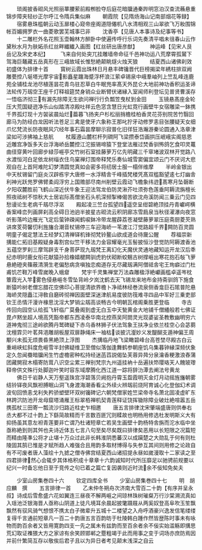 <!-- { "loadSidebar": true } -->
　　琐阁披香砌风光照丽蕐腰萦前殿栁脸夺后庭花暗牖通秦跸明窓泊汉查流蘓悬重锦步障夹轻纱正尔呼江令隋兵集似麻
　　朝霞院【见隋炀海山记南部烟花等録】
　　宿雾悬珠槛朝云动玉扉楼心窥帝座阁道隠僊机八水清相观三山翠欲飞万籹围锦帐百媚拥罗衣一曲菱歌罢芜城事已非
　　沈香亭【见唐人本事诗及纪事等书】
　　十二雕栏外名花照玉壶翰林方醉卧中使遍传呼行乐词先奏清平唱未徂春山云作黛秋水月为肤妬杀红丝畔纎纎入画图【红丝研出唐彦猷】
　　神运峰【见宋人艮岳记及宋史本纪】
　　飞来自何处突兀挂雕墙帝命征千邑神功运八荒摩霄孤鸑下驾海巨鼇藏五岳真形在三峨故域长惟愁絶颠眺燧火烛天狼
　　结夏西山诸佛刹效初盛体为排律十首
　　寳树云霞出珠林日月悬丰碑镵晋代巨榜揭梁年綉柱排双阙雕甍控八埏塔光摩宇宙影矗星躔海蹙浮杯浪江萦卓锡泉中峨羣岫列上竺乱峰连鹿苑全铺桂龙池尽植莲昙花青鸟驻忍草白牛眠兠率髙天外昆仑大地前神功香积运圣谛法轮传万刼空王座千灯释祖筵焚身销众业断臂伏诸縁入室闻师利登坛见普贤曹溪存一悟临济彻三有漏先除障无生欲问禅行行负瓢笠曳杖到金田
　　玉镜悬髙座金轮压大荒国疑逰净乐山似踏清凉殿吐祥云色窓含慧日光虹霓行画壁牛女宿雕梁一鉢携千界孤灯现十方袈裟晨灿烂葢暮飞扬夹户杉松丽捎檐桂柏香灵花芬别院苦竹翳回廊马为防经白龙因听法苍足三禽是使牙六象称王那叱狞牙动修罗恚目张腰疑天女细爪忆梵流长防夜眠风穴经年事石霜昙摩聊示寂普化旧徉狂浩瀚游秦论圆通入洛章津梁如可涉拂袖上慈航
　　杖履遵山麓栏杆列磵阿飞梁攒泰岱画拱压岷峨实阁慈恩近雕宫净饭多天台浮海峤岳麓控江沱振锡啼猿下登堂法雁过焚香驯怖鸽乞食叩灵鼍曲径穿黄叶回廊步緑莎崕亭交竹树石室挂藤萝万亿先明藏三千窣堵波双林开觉路八水渡恒河白足依龙树缁衣住鸟窠禅灯围帝释梵乐奏仙城雪窦偏宜颂云门不厌诃大悲观自在上首阿难陀幻梦清圆觉真如会密多将纫居士服一榻伴维摩
　　半岭金银出中天杖锡留门庭炎汉辟栋宇大唐修一水浮精舎千峰插梵楼凭髙双槛豁望逺七灯幽舎利神光跃兠罗佛臂柔阎浮穷上国赡部尽南州削壁云霞动飞檐象纬逰髙寒月坠磬断夕阳収麓胜前飞鹤山深近伏牛象王迎法驾龙伯防灵湫芥吐须弥色莲垂阿耨流旃檀长照夜祗树不惊秋大士居岩际髙僧坐石头机深频掣棒偈苦欲沈舟溪防闻三乗云门见四愁谩论生老病千刼尽浮沤
　　殿起凌三竺台孤望四遥空呈绀碧絶顶挂丹青巘崿横香案峰峦列画屏刹高全碍日池逈半披星古砌流云积阴廊冻雪扃泉当秋径濯瀑向夜窓听影落吟边雁光飞定后萤钟疎闻鹤唳鉢冷带龙腥薜荔苍凝壁藤萝翠压庭斋厨菱芡熟讲席芰荷馨忉利旌旛合潮音杖锡停三车迎海峤一苇渡江汀觉路超千界闗防百灵圆明童子偈定慧法王经梦幻清禅铎机锋彻梵铃鳌山欲成道会待奯公醒
　　荐福崇新搆能仁拓旧基殿疑身毒割宫似竺干移法力金容耀毫光玉髻披恒沙登觉防阿耨渡香池五蕴空罗刹三摩驾辟支千身菩萨现九刼梵王离幻化天魔伏灵通地藏知运开龙汉后秊纪赤明时鹿女衔花献猿孙拾橡嬉楗闗驯虎豹伏砌断蛟魑古树撑崕出寒花抱石敧飞萝悬絶磴夹篠蔽清漪生老偏愁病贪嗔独恋痴道存无尽藏刼满阿僧祗舎宅王珣癖过门杜甫饥芒鞋万峰雪嵗晚入蛾睂
　　梵宇千灵集禅堂万法森雕楹浮絶巘画槛卓遥岑枕簟霞光入竿雾色侵悬崕冬雪坠背岭夕岚沈鹤去天飞锡龙来地布金持斋驯鸽下施食断猿吟树老僧忘腊花空佛印心菩提清欲界檐卜净祗林经巻流泉侧香龛巨石隂普陀悬海峤灵隠矗江浔敎自磨砖彻禅因面壁深迷津航易度彼防筏难寻四品中军好三乗吏部钦王丞情汗漫许椽思沈淫大梦销尘刼高谈畅古今明朝瓦棺阁乗胜更登临
　　寺古传回向园空认给孤飞轩临广莫叠阁到虚无白玉中天甃黄金大地铺千僧繙般若七佛证毘卢黙坐超人境高凭豁帝都东西凌泰华南北控燕吴阿閦灵光现婆娑圣教敷幽明穷六道神鬼彻三途岭欲腾丹鹫碑疑下赤乌香林狮子伏法驾象王扶净业依兰桂空心会苾蒭沈檀霏贝叶茗荈浥雕胡板屋双扉静绳床一袖枯谈披沆瀣妙义发醍醐支遁神偏王周颙兴未孤无烦畏昏黑絶顶上浮图
　　杰搆临丹地飞梁瞰碧峰台高苍埜尽殿古白云重峭峡虹斜度危崕雪半封佛疑维卫至僧似落伽逢舞鹤参朝座饥乌集暮钟縁深频伏象定久忽闻蛬暗牖闲生竹虚檐密种松持经迷菡蓞説偈坠芙蓉异荈分泉瀹香粳激浪舂蒲团藏閴寂木榻寄防茸八识空尘累三禅别梵宗九州遥挂衲十岳遍扶笻璎珞天人餽玻瓈释帝供文殊行处脚迦叶笑时容东域摩腾化西江道一踪将辞氻潭去阐法号黄龙
　　佛日千岩静人天万壑遥珠宫浮碧落贝阙抱丹霄玉盌霞明灭金灯月动摇旌旛朝雾结铃铎夜风飘袒膊眠山洞飞身渡海潮香看尘外续火辨刼前烧阿育诚心化登伽幻术调波旬回愤恚戈利失矜骄塑壁环双树镵碑记六朝梵僧家姓竺梁帝寺名萧北固凌虚旷东林跨泬防池开龙母窟塔涌雁王标翠栢禅机契青莲释证饶挥锄除障业破灶絶喧嚣五岳携孤杖三田寄一瓢流沙归路近柱史乍相邀
　　唐五言排律沈宋肇端盛唐则供奉右丞大都不过十韵上下繇简故精而千言数百匪冗则糅故也明杨用修选杜发明斯义大有抑扬虽其意左袒青莲要非亡谓乃杜诸短章亡若吴生画壁十韵杨特舎旃而沱水临中坐亟称絶到则其舛也夫诗近体五七言八句至矣尽矣既曰排律矣恶用以长短限之况篇短而精由隆凖公将才止堪十万众过此非长韩淮阴悉蕃汉以成躏楚之大勋乱于何有则杜陵固其鹄已惟是才赋所趋人难强合且用韵多取材博得与失参互其间则用修之论政自有不可废者唐人藻绘十九摅之僧寺佛宫结夏西山诸招提永昼如嵗漫取十二家读之至四君排律然心会辄步其体格积成十章章十六韵诚知时代所压靡足以驰骋前规要以纪兴一时备忘他日至于竞传之句已着之篇亡复因袭则近时流余不佞知免矣夫





　　少室山房集巻四十六
　　钦定四库全书
　　少室山房集巻四十七
　　明　胡应麟　撰
　　五言排律一首
　　乙未仲冬朔舟次济南大雪百二十韵【有序并呈永叔】诗成后雪愈盛六花如翼连三昼夜不解两崕之间琼林珠树璀粲万行沙棠溯流真如入瑶池泛银海晋人亟称山阴道上徒凡境耳余晨起披氅蹑屐从两奚奴登高阜吹玉笙飘飘然有驭风骑气想恨不携太白子微辈升五城十二楼望之入舟呼酒豪兴逸发信笔缕缕复得千言通前短章凡一百二十韵唐五言百韵昉于杜陵韩白踵作然皆歴陈时事未有咏物而韵百余者又皆用寛韵四支一先之属未有兹韵而至百余者余不佞实始滥觞即搆思荒幻取证襍猥大方之家谅有余笑顾邯郸之蹷粗竭于此而用事之变于词场亦庶防焉因并前什繁简互存以敬俟后君子且以为异日者考见颠末浅深之自云
